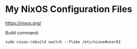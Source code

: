 # My NixOS Configuration Files

https://nixos.org/

Build command:
```
sudo nixos-rebuild switch --flake /etc/nixos#user01
```
